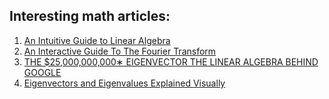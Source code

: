 ## Interesting math articles:
1. [An Intuitive Guide to Linear Algebra](http://betterexplained.com/articles/linear-algebra-guide/)
2. [An Interactive Guide To The Fourier Transform](http://betterexplained.com/articles/an-interactive-guide-to-the-fourier-transform/)
3. [THE $25,000,000,000∗ EIGENVECTOR THE LINEAR ALGEBRA BEHIND GOOGLE](http://www.rose-hulman.edu/~bryan/googleFinalVersionFixed.pdf)
4. [Eigenvectors and Eigenvalues Explained Visually](http://setosa.io/ev/eigenvectors-and-eigenvalues/)
